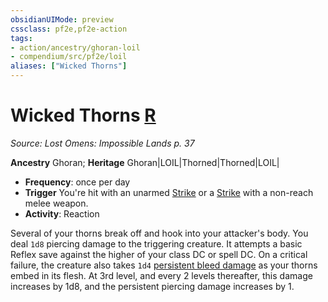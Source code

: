 ```yaml
---
obsidianUIMode: preview
cssclass: pf2e,pf2e-action
tags:
- action/ancestry/ghoran-loil
- compendium/src/pf2e/loil
aliases: ["Wicked Thorns"]
---
```

# Wicked Thorns [R](chapter-9-playing-the-game.md#Actions "Reaction")
*Source: Lost Omens: Impossible Lands p. 37*  

**Ancestry** Ghoran; **Heritage** Ghoran|LOIL|Thorned|Thorned|LOIL|
- **Frequency**: once per day
- **Trigger** You're hit with an unarmed [Strike](strike.md) or a [Strike](strike.md) with a non-reach melee weapon.
- **Activity**: Reaction

Several of your thorns break off and hook into your attacker's body. You deal `1d8` piercing damage to the triggering creature. It attempts a basic Reflex save against the higher of your class DC or spell DC. On a critical failure, the creature also takes `1d4` [persistent bleed damage](conditions.md#Persistent%20Damage) as your thorns embed in its flesh. At 3rd level, and every 2 levels thereafter, this damage increases by 1d8, and the persistent piercing damage increases by 1.